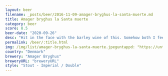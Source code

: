 ```yaml
---
layout: beer
filename: _posts/beer/2016-11-09-amager-bryghus-la-santa-muerte.md
title: Amager bryghus la Santa muerte
category: beer
score: 8.5
beer-date: "2020-09-26"
desc: "Hit in the face with the barley wine of this. Somehow both I feel like I need more and have had enough"
permalink: /beer/:title.html
img: /img/list/amager-bryghus-la-santa-muerte.jpeguntappd: "https://untappd.com/b/amager-bryghus-la-santa-muerte/1327092"
country: "Denmark"
brewery: "Amager Bryghus"
breweryURL: "breweryURL"
style: "Stout - Imperial / Double"
---
```

